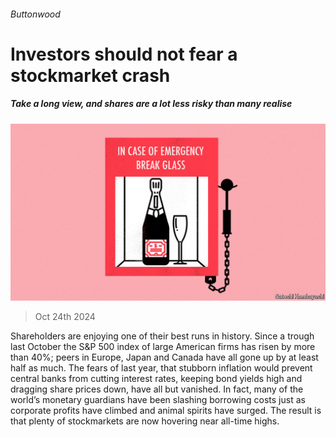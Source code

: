###### Buttonwood

# Investors should not fear a stockmarket crash 

##### Take a long view, and shares are a lot less risky than many realise 

![image](images/20241026_FND003.jpg) 

> Oct 24th 2024 

Shareholders are enjoying one of their best runs in history. Since a trough last October the S&amp;P 500 index of large American firms has risen by more than 40%; peers in Europe, Japan and Canada have all gone up by at least half as much. The fears of last year, that stubborn inflation would prevent central banks from cutting interest rates, keeping bond yields high and dragging share prices down, have all but vanished. In fact, many of the world’s monetary guardians have been slashing borrowing costs just as corporate profits have climbed and animal spirits have surged. The result is that plenty of stockmarkets are now hovering near all-time highs.


